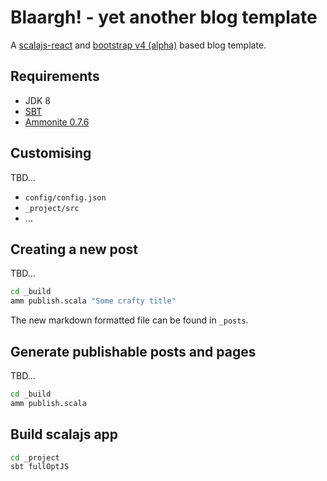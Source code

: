 # Blaargh! - yet another blog template

A [scalajs-react](https://github.com/japgolly/scalajs-react) and [bootstrap v4 (alpha)](http://v4-alpha.getbootstrap.com) based blog template.

## Requirements

* JDK 8
* [SBT](http://www.scala-sbt.org)
* [Ammonite 0.7.6](http://www.lihaoyi.com/Ammonite/)

## Customising

TBD...

* `config/config.json`
* `_project/src`
* ...

## Creating a new post

TBD...

```sh
cd _build
amm publish.scala "Some crafty title"
```

The new markdown formatted file can be found in `_posts`.

## Generate publishable posts and pages

TBD...

```sh
cd _build
amm publish.scala
```

## Build scalajs app

```sh
cd _project
sbt fullOptJS
```



